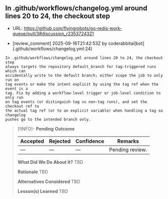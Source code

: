 ## In .github/workflows/changelog.yml around lines 20 to 24, the checkout step

- URL: https://github.com/flyingrobots/go-redis-work-queue/pull/3#discussion_r2353724321

- [review_comment] 2025-09-16T21:42:53Z by coderabbitai[bot] (.github/workflows/changelog.yml:24)

```text
In .github/workflows/changelog.yml around lines 20 to 24, the checkout step
always targets the repository default_branch for tag-triggered runs which can
accidentally write to the default branch; either scope the job to only run on
tag events or make the intent explicit by using the tag ref when the event is a
tag. Fix by adding a workflow-level trigger or job-level condition to only run
on tag events (or distinguish tag vs non-tag runs), and set the checkout ref to
the actual tag ref (or to an explicit variable) when handling a tag so changelog
pushes go to the intended branch only.
```

> [!INFO]- **Pending**
> **Outcome**
> 
> | Accepted | Rejected | Confidence | Remarks |
> |----------|----------|------------|---------|
> | — | — | — | Pending review. |
>
> **What Did We Do About It?**
> TBD
>
> **Rationale**
> TBD
>
> **Alternatives Considered**
> TBD
>
> **Lesson(s) Learned**
> TBD
